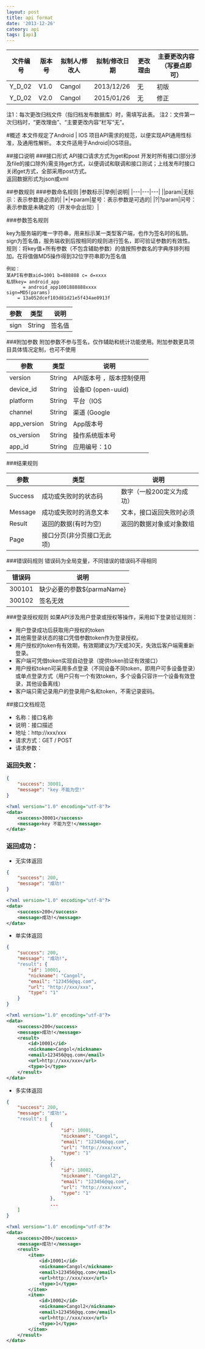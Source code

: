 ```yaml
---
layout: post
title: api format
date: '2013-12-26'
cateory: api
tags: [api]
---
```





|文件编号|版本号|拟制人/修改人|拟制/修改日期|更改理由|主要更改内容（写要点即可）|
|---|---|---|---|---|---||Y_D_02|V1.0|Cangol|2013/12/26|无|初版||Y_D_02|V2.0|Cangol|2015/01/26|无|修正|注1：每次更改归档文件（指归档发布数据库）时，需填写此表。注2：文件第一次归档时，“更改理由”、“主要更改内容”栏写“无”。

#概述
本文件规定了Android | IOS 项目API需求的规范，以便实现API通用性标准，及通用性解析。本文件适用于Android|IOS项目。

##接口说明
###接口形式
API接口请求方式为get和post开发时所有接口(部分涉及file的接口除外)需支持get方式，以便调试和联调和接口测试；上线发布时接口关闭get方式，全部采用post方式。   
返回数据形式为json或xml

##参数规则
###参数命名规则
|参数标示|举例|说明||---|---|---|
||param|无标示：表示参数是必须的||*|*param|星号：表示参数是可选的||?|?param|问号：表示参数是未确定的（开发中会出现）|

###参数签名规则

key为服务端的唯一字符串，用来标示某一类型客户端，也作为签名时的私钥。sign为签名值，服务端收到后按相同的规则进行签名，即可验证参数的有效性。规则：将key值+所有参数（不包含辅助参数）的值按照参数名的字典序排列相加。在将值做MD5操作得到32位字符串即为签名值
	例如：	某API有参数aid=1001 b=888888 c= d=xxxx	私钥key= android_app
		  = android_app1001888888xxxx	sign=MD5(params)
		= 13a052dcef103d81d21e5f434ae0913f
		
|参数|类型|说明|
|---|---|---||sign|String|签名值|

###附加参数
附加参数不参与签名，仅作辅助和统计功能使用。附加参数更具项目具体情况定制，也可不使用

|参数|类型|说明|
|---|---|---|
|version|String|API版本号 ，版本控制使用||device_id|String|设备ID (open-uuid)||platform|String|平台（IOS|Android…）平台控制使用||channel|String|渠道 (Google|baidu|91|appstore…)渠道控制使用||app_version|String|App版本号||os_version|String|操作系统版本号||app_id|String|应用编号：10|###结果规则

|参数|类型|说明|
|---|---|---|
|Success|成功或失败时的状态码|数字（一般200定义为成功）||Message|成功或失败时的消息文本|文本，接口返回失败时必须||Result|返回的数据(有时为空)|返回的数据对象或对象数组||Page|接口分页(非分页接口无此项)||

###错误码规则
错误码为全局变量，不同错误的错误码不得相同

|错误码|说明|
|---|---|
| 300101 |缺少必要的参数${parmaName}|| 300102 |签名无效|



###登录授权规则如果API涉及用户登录或授权等操作，采用如下登录验证规则： 
  * 用户登录成功后获取用户授权的token* 其他需登录状态的接口凭借参数token作为登录授权。* 用户授权的token有有效期，有效期建议为7天或30天，失效后客户端需重新登录。* 客户端可凭借token实现自动登录（提供token验证有效接口）* 用户授权token可采用多点登录（不同设备不同token，即用户可多设备登录）或单点登录方式（用户只有一个有效token，多个设备只容许一个设备有效登录，其他设备离线）* 客户端只需记录用户的登录用户名和token，不需记录密码。


##接口文档规范

* 名称：接口名称
* 说明：接口描述
* 地址：http://xxx/xxx
* 请求方式：GET / POST
* 请求参数：

### 返回失败：  

```json
{ 
	"success": 30001,
	"message": "key 不能为空!"
}
```
```xml
<?xml version="1.0" encoding="utf-8"?><data>	<success>30001</success>	<message>key 不能为空!</message></data>
```
### 返回成功：

* 无实体返回

```json
{ 
	"success": 200,
	"message": "成功!"
}
```

```xml
<?xml version="1.0" encoding="utf-8"?><data>	<success>200</success>
	<message>成功!</message></data>
```

* 单实体返回

```json
{ 
	"success": 200,
	"message": "成功!"，
	"result": {
        "id": 10001,
        "nickname": "Cangol",
        "email": "123456@qq.com",
        "url": "http://xxx/xxx",
        "type": "1"
    }
}
```
```xml
<?xml version="1.0" encoding="utf-8"?><data>	<success>200</success>
	<message>成功!</message>	<result>		<id>10001</id>
		<nickname>Cangol</nickname>		<email>123456@qq.com</email>
		<url>http://xxx/xxx</url>
		<type>1</type>	</result></data>
```
* 多实体返回

```json
{ 
	"success": 200,
	"message": "成功!"，
	"result": [
				{
			        "id": 10001,
			        "nickname": "Cangol",
			        "email": "123456@qq.com",
			        "url": "http://xxx/xxx",
			        "type": "1"
			    },
			    {
			        "id": 10002,
			        "nickname": "Cangol2",
			        "email": "123456@qq.com",
			        "url": "http://xxx/xxx",
			        "type": "1"
			    },
			    ...
    ]
}
```
```xml
<?xml version="1.0" encoding="utf-8"?><data>	<success>200</success>
	<message>成功!</message>	<result>
		<item>			<id>10001</id>
			<nickname>Cangol</nickname>			<email>123456@qq.com</email>
			<url>http://xxx/xxx</url>
			<type>1</type>
		</item>
		<item>			<id>10002</id>
			<nickname>Cangol2</nickname>			<email>123456@qq.com</email>
			<url>http://xxx/xxx</url>
			<type>1</type>
		</item>	</result></data>
```